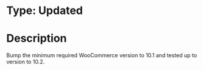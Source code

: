 # Type: Updated

# Description

Bump the minimum required WooCommerce version to 10.1 and tested up to version to 10.2.
